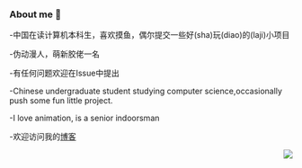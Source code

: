 ### About me 👋

-中国在读计算机本科生，喜欢摸鱼，偶尔提交一些好(sha)玩(diao)的(laji)小项目

-伪动漫人，萌新胶佬一名

-有任何问题欢迎在Issue中提出

-Chinese undergraduate student studying computer science,occasionally push some fun little project.

-I love animation, is a senior indoorsman

-欢迎访问我的[博客](https://farewell12345.github.io/)

<a href="#">
<img align="right" src="https://github-readme-stats.vercel.app/api?username=farewell12345&show_icons=true&hide_border=true&icon_color=434343&title_color=a4a4a4">
</a>



